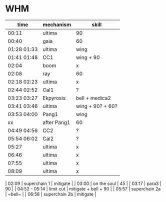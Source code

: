 # WHM
| time | mechanism | skill |
|---|---|---|
| 00:11 | ultima | 90 |
| 00:40 | gaia | 60 |
| 01:28 01:33 | ultima | wing |
| 01:41 01:48 | CC1 | wing + 90 |
| 02:04 | boom | x |
| 02:08 | ray | 60 |
| 02:18 02:23 | ultima | x |
| 02:44 02:52 | Cal1 | ? |
| 03:23 03:27 | Ekpyrosis | bell + medica2 |
| 03:41 03:46 | ultima | wing + 90? + 60? |
| 03:53 04:00 | Pang1 | wing |
| xx | after Pang1 | 60 |
| 04:49 04:56 | CC2 | ? | 
| 05:54 06:02 | Cal2 | ? | 
| 05:27 | ultima | x |
| 06:46 | ultima | x |
| 07:55 | ultima | x |
| 08:09 | ultima | x |

| 02:09 | superchain 1 | mitigate |
| 03:00 | on the soul  | 45 |
| 03:17 | para3  | 90 |
| 04:52 - 05:14 | limit cut | mitigate + bell + 90 |
| 05:57 | superchain 2a | ~bell~  |
| 06:58 | superchain 2b | mitigate |

